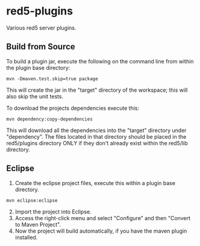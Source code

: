 red5-plugins
============

Various red5 server plugins.

Build from Source
-----------------

To build a plugin jar, execute the following on the command line from within the plugin base directory:
```
mvn -Dmaven.test.skip=true package
```
This will create the jar in the "target" directory of the workspace; this will also skip the unit tests.

To download the projects dependencies execute this:
```
mvn dependency:copy-dependencies
```
This will download all the dependencies into the "target" directory under "dependency". The files located in that directory should be placed in the red5/plugins directory ONLY if they don't already exist within the red5/lib directory.


Eclipse
----------

1. Create the eclipse project files, execute this within a plugin base directory.
```
mvn eclipse:eclipse
```
2. Import the project into Eclipse.
3. Access the right-click menu and select "Configure" and then "Convert to Maven Project".
4. Now the project will build automatically, if you have the maven plugin installed.

